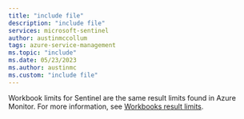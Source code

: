 ```yaml
---
title: "include file" 
description: "include file" 
services: microsoft-sentinel
author: austinmccollum
tags: azure-service-management
ms.topic: "include"
ms.date: 05/23/2023
ms.author: austinmc
ms.custom: "include file"
---
```


Workbook limits for Sentinel are the same result limits found in Azure Monitor. For more information, see [Workbooks result limits](../../articles/azure-monitor/visualize/workbooks-limits.md).

